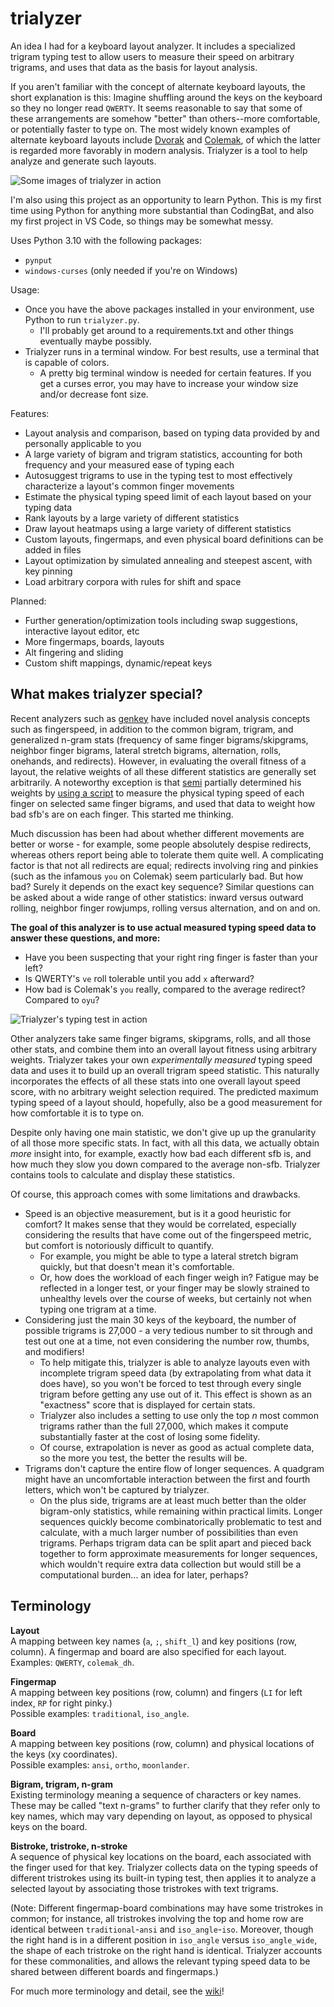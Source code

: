 # trialyzer

An idea I had for a keyboard layout analyzer. It includes a specialized trigram typing test to allow users to measure their speed on arbitrary trigrams, and uses that data as the basis for layout analysis.

If you aren't familiar with the concept of alternate keyboard layouts, the short explanation is this: Imagine shuffling around the keys on the keyboard so they no longer read `QWERTY`. It seems reasonable to say that some of these arrangements are somehow "better" than others--more comfortable, or potentially faster to type on. The most widely known examples of alternate keyboard layouts include [Dvorak](https://en.wikipedia.org/wiki/Dvorak_keyboard_layout) and [Colemak](https://colemak.com), of which the latter is regarded more favorably in modern analysis. Trialyzer is a tool to help analyze and generate such layouts.

![Some images of trialyzer in action](/misc/medley_1.png)

I'm also using this project as an opportunity to learn Python. This is my first time using Python for anything more substantial than CodingBat, and also my first project in VS Code, so things may be somewhat messy.

Uses Python 3.10 with the following packages:
- `pynput`
- `windows-curses` (only needed if you're on Windows)

Usage:
- Once you have the above packages installed in your environment, use Python to run `trialyzer.py`.
    - I'll probably get around to a requirements.txt and other things eventually maybe possibly.
- Trialyzer runs in a terminal window. For best results, use a terminal that is capable of colors. 
    - A pretty big terminal window is needed for certain features. If you get a curses error, you may have to increase your window size and/or decrease font size.

Features:
- Layout analysis and comparison, based on typing data provided by and personally applicable to you
- A large variety of bigram and trigram statistics, accounting for both frequency and your measured ease of typing each
- Autosuggest trigrams to use in the typing test to most effectively characterize a layout's common finger movements
- Estimate the physical typing speed limit of each layout based on your typing data
- Rank layouts by a large variety of different statistics
- Draw layout heatmaps using a large variety of different statistics
- Custom layouts, fingermaps, and even physical board definitions can be added in files
- Layout optimization by simulated annealing and steepest ascent, with key pinning
- Load arbitrary corpora with rules for shift and space

Planned:
- Further generation/optimization tools including swap suggestions, interactive layout editor, etc
- More fingermaps, boards, layouts
- Alt fingering and sliding
- Custom shift mappings, dynamic/repeat keys

## What makes trialyzer special?

Recent analyzers such as [genkey](https://github.com/semilin/genkey) have included novel analysis concepts such as fingerspeed, in addition to the common bigram, trigram, and generalized n-gram stats (frequency of same finger bigrams/skipgrams, neighbor finger bigrams, lateral stretch bigrams, alternation, rolls, onehands, and redirects). However, in evaluating the overall fitness of a layout, the relative weights of all these different statistics are generally set arbitrarily. A noteworthy exception is that [semi](https://github.com/semilin) partially determined his weights by [using a script](https://semilin.github.io/semimak/#orgb1cc038) to measure the physical typing speed of each finger on selected same finger bigrams, and used that data to weight how bad sfb's are on each finger. This started me thinking.

Much discussion has been had about whether different movements are better or worse - for example, some people absolutely despise redirects, whereas others report being able to tolerate them quite well. A complicating factor is that not all redirects are equal; redirects involving ring and pinkies (such as the infamous `you` on Colemak) seem particularly bad. But how bad? Surely it depends on the exact key sequence? Similar questions can be asked about a wide range of other statistics: inward versus outward rolling, neighbor finger rowjumps, rolling versus alternation, and on and on.

**The goal of this analyzer is to use actual measured typing speed data to answer these questions, and more:**

- Have you been suspecting that your right ring finger is faster than your left? 
- Is QWERTY's `ve` roll tolerable until you add `x` afterward? 
- How bad is Colemak's `you` really, compared to the average redirect? Compared to `oyu`?

![Trialyzer's typing test in action](/misc/typingtest_image_3.png)

Other analyzers take same finger bigrams, skipgrams, rolls, and all those other stats, and combine them into an overall layout fitness using arbitrary weights. Trialyzer takes your own *experimentally measured* typing speed data and uses it to build up an overall trigram speed statistic. This naturally incorporates the effects of all these stats into one overall layout speed score, with no arbitrary weight selection required. The predicted maximum typing speed of a layout should, hopefully, also be a good measurement for how comfortable it is to type on.

Despite only having one main statistic, we don't give up up the granularity of all those more specific stats. In fact, with all this data, we actually obtain *more* insight into, for example, exactly how bad each different sfb is, and how much they slow you down compared to the average non-sfb. Trialyzer contains tools to calculate and display these statistics.

Of course, this approach comes with some limitations and drawbacks. 

- Speed is an objective measurement, but is it a good heuristic for comfort? It makes sense that they would be correlated, especially considering the results that have come out of the fingerspeed metric, but comfort is notoriously difficult to quantify. 
    - For example, you might be able to type a lateral stretch bigram quickly, but that doesn't mean it's comfortable. 
    - Or, how does the workload of each finger weigh in? Fatigue may be reflected in a longer test, or your finger may be slowly strained to unhealthy levels over the course of weeks, but certainly not when typing one trigram at a time.
- Considering just the main 30 keys of the keyboard, the number of possible trigrams is 27,000 - a very tedious number to sit through and test out one at a time, not even considering the number row, thumbs, and modifiers! 
    - To help mitigate this, trialyzer is able to analyze layouts even with incomplete trigram speed data (by extrapolating from what data it does have), so you won't be forced to test through every single trigram before getting any use out of it. This effect is shown as an "exactness" score that is displayed for certain stats.
    - Trialyzer also includes a setting to use only the top *n* most common trigrams rather than the full 27,000, which makes it compute substantially faster at the cost of losing some fidelity.
    - Of course, extrapolation is never as good as actual complete data, so the more you test, the better the results will be. 
- Trigrams don't capture the entire flow of longer sequences. A quadgram might have an uncomfortable interaction between the first and fourth letters, which won't be captured by trialyzer.
    - On the plus side, trigrams are at least much better than the older bigram-only statistics, while remaining within practical limits. Longer sequences quickly become combinatorically problematic to test and calculate, with a much larger number of possibilities than even trigrams. Perhaps trigram data can be split apart and pieced back together to form approximate measurements for longer sequences, which wouldn't require extra data collection but would still be a computational burden... an idea for later, perhaps?

## Terminology

**Layout**  
A mapping between key names (`a`, `;`, `shift_l`) and key positions (row, column). A fingermap and board are also specified for each layout.  
Examples: `QWERTY`, `colemak_dh`.

**Fingermap**  
A mapping between key positions (row, column) and fingers (`LI` for left index, `RP` for right pinky.)  
Possible examples: `traditional`, `iso_angle`.

**Board**  
A mapping between key positions (row, column) and physical locations of the keys (xy coordinates).  
Possible examples: `ansi`, `ortho`, `moonlander`. 

**Bigram, trigram, n-gram**  
Existing terminology meaning a sequence of characters or key names. These may be called "text n-grams" to further clarify that they refer only to key names, which may vary depending on layout, as opposed to physical keys on the board.

**Bistroke, tristroke, n-stroke**  
A sequence of physical key locations on the board, each associated with the finger used for that key. Trialyzer collects data on the typing speeds of different tristrokes using its built-in typing test, then applies it to analyze a selected layout by associating those tristrokes with text trigrams.

(Note: Different fingermap-board combinations may have some tristrokes in common; for instance, all tristrokes involving the top and home row are identical between `traditional`-`ansi` and `iso_angle`-`iso`. Moreover, though the right hand is in a different position in `iso_angle` versus `iso_angle_wide`, the shape of each tristroke on the right hand is identical. Trialyzer accounts for these commonalities, and allows the relevant typing speed data to be shared between different boards and fingermaps.)

For much more terminology and detail, see the [wiki](https://github.com/samuelxyz/trialyzer/wiki)!
